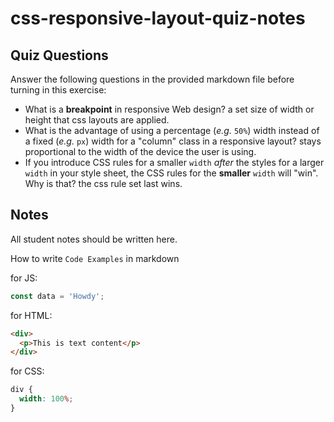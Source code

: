 # css-responsive-layout-quiz-notes

## Quiz Questions

Answer the following questions in the provided markdown file before turning in this exercise:

- What is a **breakpoint** in responsive Web design?
  a set size of width or height that css layouts are applied.
- What is the advantage of using a percentage (_e.g._ `50%`) width instead of a fixed (_e.g._ `px`) width for a "column" class in a responsive layout?
  stays proportional to the width of the device the user is using.
- If you introduce CSS rules for a smaller `width` _after_ the styles for a larger `width` in your style sheet, the CSS rules for the **smaller** `width` will "win". Why is that?
  the css rule set last wins.

## Notes

All student notes should be written here.

How to write `Code Examples` in markdown

for JS:

```javascript
const data = 'Howdy';
```

for HTML:

```html
<div>
  <p>This is text content</p>
</div>
```

for CSS:

```css
div {
  width: 100%;
}
```
